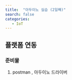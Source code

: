 ```yaml
---
title:  "아두이노 실습 (2일째)"
search: false
categories: 
   - IoT
---
```


## 플랫폼 연동

### 준비물 
1. postman , 아두이노 드라이버


<!--stackedit_data:
eyJoaXN0b3J5IjpbMTE0MDM4MDY2NCw0MDQ4MTA0OCwtNDg0MD
c2NjI2LC0xNzc0Mjc4Mzc2LC02MTQyNDE4NjZdfQ==
-->